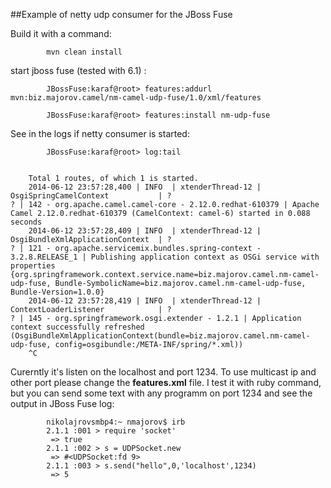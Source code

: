##Example of netty udp consumer for the JBoss Fuse


Build it with a command:
	
			mvn clean install


start jboss fuse (tested with 6.1) :


			JBossFuse:karaf@root> features:addurl mvn:biz.majorov.camel/nm-camel-udp-fuse/1.0/xml/features

			JBossFuse:karaf@root> features:install nm-udp-fuse

See in the logs if netty consumer is started:

			
			JBossFuse:karaf@root> log:tail


		Total 1 routes, of which 1 is started.
		2014-06-12 23:57:28,400 | INFO  | xtenderThread-12 | OsgiSpringCamelContext           | ?                                   ? | 142 - org.apache.camel.camel-core - 2.12.0.redhat-610379 | Apache Camel 2.12.0.redhat-610379 (CamelContext: camel-6) started in 0.088 seconds
		2014-06-12 23:57:28,409 | INFO  | xtenderThread-12 | OsgiBundleXmlApplicationContext  | ?                                   ? | 121 - org.apache.servicemix.bundles.spring-context - 3.2.8.RELEASE_1 | Publishing application context as OSGi service with properties {org.springframework.context.service.name=biz.majorov.camel.nm-camel-udp-fuse, Bundle-SymbolicName=biz.majorov.camel.nm-camel-udp-fuse, Bundle-Version=1.0.0}
		2014-06-12 23:57:28,419 | INFO  | xtenderThread-12 | ContextLoaderListener            | ?                                   ? | 145 - org.springframework.osgi.extender - 1.2.1 | Application context successfully refreshed (OsgiBundleXmlApplicationContext(bundle=biz.majorov.camel.nm-camel-udp-fuse, config=osgibundle:/META-INF/spring/*.xml))
		^C
		

Curerntly it's listen on the localhost and port 1234. To use multicast ip and other port please change the **features.xml** file.
I test it with ruby command, but you can send some text with any programm on port 1234 and  see the output in JBoss Fuse log:


			nikolajrovsmbp4:~ nmajorov$ irb 
			2.1.1 :001 > require 'socket'
			 => true 
			2.1.1 :002 > s = UDPSocket.new
			 => #<UDPSocket:fd 9> 
			2.1.1 :003 > s.send("hello",0,'localhost',1234)
			 => 5 
